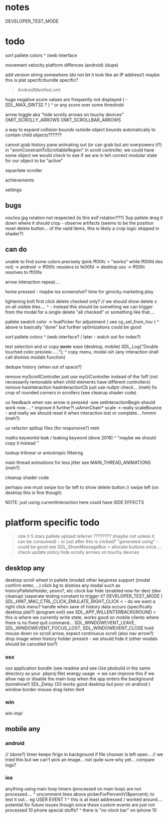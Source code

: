# notes
DEVELOPER_TEST_MODE


#  todo

sort pallete colors
^ (web interface

movement velocity platform diffences (android) (dupe)

add version string somewhere (do not let it look like an IP address!)  maybe this is plat specifc/bundle specific?
 > AndroidManifest.xml

huge negative score values are frequently not displayed ( -SDL_MAX_SINT32 ? )
^ or any score over some threshold

arrow toggle aka "hide scrolly arrows on touchy devices"
   OMIT_SCROLLY_ARROWS
   OMIT_SCROLLBAR_ARROWS
   
a way to expand collision bounds outside object bounds automatically to contain child objects??????

cannot grab history pane animating out
  (or can grab but ani overpowers it?)
   in "animConstrainToScrollableRegion" in scroll controller, we could have some object we would check to see if we are in teh correct modular state for our object to be "active"
  
  squarilate scroller
  
  achievements
  
  settings

## bugs
osx/ios jpg rotation not respected (is this exif rotation???)
3up pallete drag it down where it should crop - observe artifacts (seems to be the position reset delete button... of the valid items, this is likely a crop logic skipped in shader?)

##  can do

unable to find some colors precisely (pink ff00fc > "works" while ff00fd des not)
-> android -> ff00fc resolevs to fe00fd
-> desktop osx -> ff00fc resolves to ff00fe

arrow interaction repeat....

home pressed - maybe ios screenshot? time for gimicky marketing ploy

lightening bolt first click delete checked only? // we should show delete x on all visible tiles....
^ - instead this should be something we can trigger from the modal for a single delete "all checked" or something like that....

pallete swatch color -> huePicker for adjustment ( see cp_set_from_hsv )
^ above is basically "done" but further optimizations could be good

sort pallete colors
^ (web interface? / later - watch out for index?)

text selection and or copy ~~paste~~ ease (desktop, mobile)             SDL_Log("Double touched color preview......");
^ copy menu, modal-ish (any interaction shall call dismiss modals function)

dedupe history (when out of space?)


remove myScrollController just use myUiController instead of the 1off (not necessarily removable when child elements have different controllers)
remove hasInteraction hasInteractionCb just use nullptr check... (meh)
fix crop of rounded corners in scrollers (see cleanup shader code)


ux feedback when nav arrow is pressed
  -see setInteractionBegin should work now....
  ^ improve it further?!  uiAminChain* scale  -> really scaleBounce - and really we should reset it when interaction lost or complete... hmmm (meh?)

ux refactor splitup files (for responsive?) meh

maths keyworkd
leak / leaking keyword (done 2019)
    ^  "maybe we should copy it instead "
    
 lookup trilinear or aniostropic filteirng 
 
 main thread animations for less jitter see MAIN_THREAD_ANIMATIONS (meh?)
 
cleanup shader code

perhaps one must swipe too far left to show delete button // swipe left (on desktop this is fine though)

NOTE: just using  currentInteraction here could have SIDE EFFECTS

# platform specific todo

> rate it 5 stars
  > pallete upload referrer ???????? (maybe not unless it can be consumed) - or just after this is clicked? "generated using" - could be good
  > see SDL_ShowMessageBox > allocate buttons once....
> check update policy 
> hide scrolly arrows on touchy devices

## desktop any
desktop scroll wheel in pallete (modal)
other keypress support (modal confirm enter, ...)
click bg to dismiss any modal such as historyPalleteHolder, yesno?, etc
clock bar hide (enabled now for dev) (dev cleanup) (seperate testing constant to trigger it? DEVELOPER_TEST_MODE )
SDL_HINT_MAC_CTRL_CLICK_EMULATE_RIGHT_CLICK < - do we want a right click menu?
handle when save of history data occurs (specifically desktop plat?) (program exit)
    see SDL_APP_WILLENTERBACKGROUND < this is where we currently write state, works good on mobile clients where there is no fixed quit command...
    SDL_WINDOWEVENT_LEAVE,
    SDL_WINDOWEVENT_FOCUS_LOST, 
    SDL_WINDOWEVENT_CLOSE
hold mouse down on scroll arrow, expect continuous scroll (also nav arrow?)
drop image when history holder present - we should hide it (other modals should be canceled too?)

### osx
osx application bundle (see readme and  see   Use pbxbuild in the same directory as your .pbproj file)
energy usage -> we can improve this if we allow nap or disable the main loop when the app enters the background (somehow!) SDL_Delay (33 works good desktop but poor on android )
window border mouse drag listen limit

### win
win impl

## mobile any

### android
// (done?) timer keeps firign in background if file chooser is left open... // we tried this but we can't pick an image... not quite sure why yet... compare logs?


### ios
anything using main loop timers (processed on main loop) are not processed....
  ^ uncomment lines above pickerForPercentV(&percent); to test it out... eg USER EVENT 1
  ^ this is at least addressed / worked around.... potential for future issues though since these custom events are just not processed
10 phone special stuffs?
  ^ there is "no clock bar" on iphone 10

